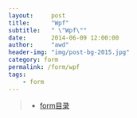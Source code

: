 ```yaml
---
layout:     post
title:      "Wpf"
subtitle:   " \"Wpf\""
date:       2014-06-09 12:00:00
author:     "awd"
header-img: "img/post-bg-2015.jpg"
category: form
permalink: /form/wpf
tags:
    - form
---
```

> - [form目录](/form/)


